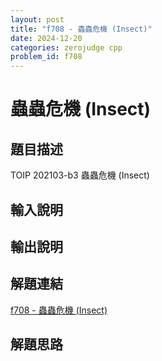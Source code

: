 ```yaml
---
layout: post
title: "f708 - 蟲蟲危機 (Insect)"
date: 2024-12-20
categories: zerojudge cpp
problem_id: f708
---
```


# 蟲蟲危機 (Insect)

## 題目描述

TOIP 202103-b3 蟲蟲危機 (Insect)

## 輸入說明



## 輸出說明



## 解題連結

[f708 - 蟲蟲危機 (Insect)](https://zerojudge.tw/ShowProblem?problemid=f708)

## 解題思路


